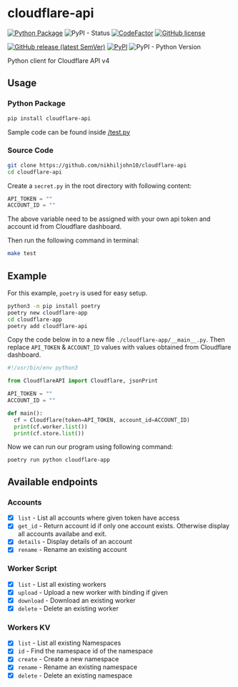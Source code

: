 # cloudflare-api

[![Python Package](https://github.com/nikhiljohn10/cloudflare-api/actions/workflows/python-publish.yml/badge.svg)](https://github.com/nikhiljohn10/cloudflare-api/actions/workflows/python-publish.yml) ![PyPI - Status](https://img.shields.io/pypi/status/cloudflare-api) [![CodeFactor](https://www.codefactor.io/repository/github/nikhiljohn10/cloudflare-api/badge)](https://www.codefactor.io/repository/github/nikhiljohn10/cloudflare-api) [![GitHub license](https://img.shields.io/github/license/nikhiljohn10/cloudflare-api)](https://github.com/nikhiljohn10/cloudflare-api/blob/main/LICENSE)

[![GitHub release (latest SemVer)](https://img.shields.io/github/v/release/nikhiljohn10/cloudflare-api)](https://github.com/nikhiljohn10/cloudflare-api/releases) [![PyPI](https://img.shields.io/pypi/v/cloudflare-api)](https://pypi.org/project/cloudflare-api) ![PyPI - Python Version](https://img.shields.io/pypi/pyversions/cloudflare-api)

Python client for Cloudflare API v4

## Usage

### Python Package

```bash
pip install cloudflare-api
```

Sample code can be found inside [/test.py](https://github.com/nikhiljohn10/cloudflare-api/blob/main/test.py) 

### Source Code

```bash
git clone https://github.com/nikhiljohn10/cloudflare-api
cd cloudflare-api
```

Create a `secret.py` in the root directory with following content:
```python
API_TOKEN = ""
ACCOUNT_ID = ""
```
The above variable need to be assigned with your own api token and account id from Cloudflare dashboard.

Then run the following command in terminal:
```bash
make test
```

## Example

For this example, `poetry` is used for easy setup.
```bash
python3 -m pip install poetry
poetry new cloudflare-app
cd cloudflare-app
poetry add cloudflare-api
```

Copy the code below in to a new file `./cloudflare-app/__main__.py`. Then replace `API_TOKEN` & `ACCOUNT_ID` values with values obtained from Cloudflare dashboard.
```python
#!/usr/bin/env python3

from CloudflareAPI import Cloudflare, jsonPrint

API_TOKEN = ""
ACCOUNT_ID = ""

def main():
  cf = Cloudflare(token=API_TOKEN, account_id=ACCOUNT_ID)
  print(cf.worker.list())
  print(cf.store.list())
```

Now we can run our program using following command:
```
poetry run python cloudflare-app
```

## Available endpoints

### Accounts

- [x] `list` - List all accounts where given token have access
- [x] `get_id` - Return account id if only one account exists. Otherwise display all accounts availabe and exit.
- [x] `details` - Display details of an account
- [x] `rename` - Rename an existing account

### Worker Script

- [x] `list` - List all existing workers
- [x] `upload` - Upload a new worker with binding if given
- [x] `download` - Download an existing worker
- [x] `delete` - Delete an existing worker

### Workers KV

- [x] `list` - List all existing Namespaces
- [x] `id` - Find the namespace id of the namespace
- [x] `create` - Create a new namespace
- [x] `rename` - Rename an existing namespace
- [x] `delete` - Delete an existing namespace

